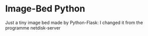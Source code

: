 # Image-Bed Python
Just a tiny image bed made by Python-Flask: I changed it from the programme netdisk-server
